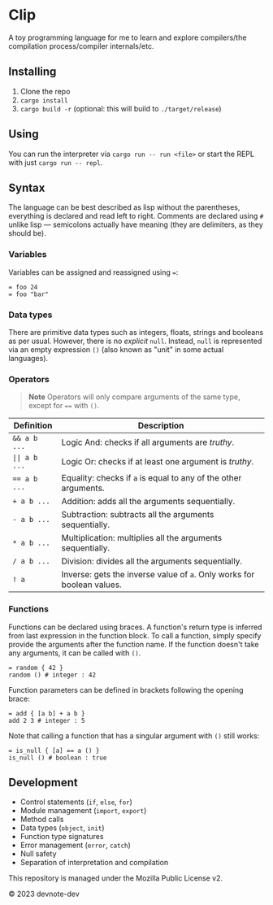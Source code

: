 # Clip

A toy programming language for me to learn and explore compilers/the compilation process/compiler internals/etc.

## Installing

1. Clone the repo
2. `cargo install`
3. `cargo build -r` (optional: this will build to `./target/release`)

## Using

You can run the interpreter via `cargo run -- run <file>` or start the REPL with just `cargo run -- repl`.

## Syntax

The language can be best described as lisp without the parentheses, everything is declared and read left to right. Comments are declared using `#` unlike lisp — semicolons actually have meaning (they are delimiters, as they should be).

### Variables

Variables can be assigned and reassigned using `=`:

```
= foo 24
= foo "bar"
```

### Data types

There are primitive data types such as integers, floats, strings and booleans as per usual. However, there is no _explicit_ `null`. Instead, `null` is represented via an empty expression `()` (also known as "unit" in some actual languages).

### Operators

> **Note**
> Operators will only compare arguments of the same type, except for `==` with `()`.

| Definition     | Description                                                            |
| -------------- | ---------------------------------------------------------------------- |
| `&& a b ...`   | Logic And: checks if all arguments are _truthy_.                       |
| `\|\| a b ...` | Logic Or: checks if at least one argument is _truthy_.                 |
| `== a b ...`   | Equality: checks if `a` is equal to any of the other arguments.        |
| `+ a b ...`    | Addition: adds all the arguments sequentially.                         |
| `- a b ...`    | Subtraction: subtracts all the arguments sequentially.                 |
| `* a b ...`    | Multiplication: multiplies all the arguments sequentially.             |
| `/ a b ...`    | Division: divides all the arguments sequentially.                      |
| `! a`          | Inverse: gets the inverse value of `a`. Only works for boolean values. |

### Functions

Functions can be declared using braces. A function's return type is inferred from last expression in the function block. To call a function, simply specify provide the arguments after the function name. If the function doesn't take any arguments, it can be called with `()`.

```
= random { 42 }
random () # integer : 42
```

Function parameters can be defined in brackets following the opening brace:

```
= add { [a b] + a b }
add 2 3 # integer : 5
```

Note that calling a function that has a singular argument with `()` still works:

```
= is_null { [a] == a () }
is_null () # boolean : true
```

<!--
## Control Flow

Control flow in the form of `if` and `else` statements is possible (`elif` coming soon). Here's fibonacci (it actually works):

```
= fib { [n]
    if || (== n 0) (== n 1) {
        1;
    } else {
        + fib (- n 2) (- n 1);
    }
}

fib 12 # integer : 233
```
-->

## Development

- Control statements (`if`, `else`, `for`)
- Module management (`import`, `export`)
- Method calls
- Data types (`object`, `init`)
- Function type signatures
- Error management (`error`, `catch`)
- Null safety
- Separation of interpretation and compilation

This repository is managed under the Mozilla Public License v2.

© 2023 devnote-dev
